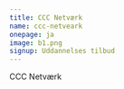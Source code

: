 ```yaml
---
title: CCC Netværk
name: ccc-netveark
onepage: ja
image: b1.png
signup: Uddannelses tilbud
---
```

CCC Netværk